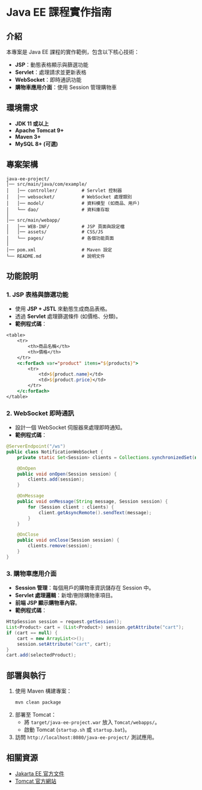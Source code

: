 # Java EE 課程實作指南

## 介紹
本專案是 Java EE 課程的實作範例，包含以下核心技術：
- **JSP**：動態表格顯示與篩選功能
- **Servlet**：處理請求並更新表格
- **WebSocket**：即時通訊功能
- **購物車應用介面**：使用 Session 管理購物車

## 環境需求
- **JDK 11 或以上**
- **Apache Tomcat 9+**
- **Maven 3+**
- **MySQL 8+ (可選)**

## 專案架構
```
java-ee-project/
│── src/main/java/com/example/
│   │── controller/         # Servlet 控制器
│   │── websocket/          # WebSocket 處理類別
│   │── model/              # 資料模型 (如商品、用戶)
│   └── dao/                # 資料庫存取
│
│── src/main/webapp/
│   │── WEB-INF/            # JSP 頁面與設定檔
│   │── assets/             # CSS/JS
│   └── pages/              # 各個功能頁面
│
│── pom.xml                 # Maven 設定
└── README.md               # 說明文件
```

## 功能說明
### 1. JSP 表格與篩選功能
- 使用 **JSP + JSTL** 來動態生成商品表格。
- 透過 **Servlet** 處理篩選條件 (如價格、分類)。
- **範例程式碼**：
```jsp
<table>
    <tr>
        <th>商品名稱</th>
        <th>價格</th>
    </tr>
    <c:forEach var="product" items="${products}">
        <tr>
            <td>${product.name}</td>
            <td>${product.price}</td>
        </tr>
    </c:forEach>
</table>
```

### 2. WebSocket 即時通訊
- 設計一個 WebSocket 伺服器來處理即時通知。
- **範例程式碼**：
```java
@ServerEndpoint("/ws")
public class NotificationWebSocket {
    private static Set<Session> clients = Collections.synchronizedSet(new HashSet<>());

    @OnOpen
    public void onOpen(Session session) {
        clients.add(session);
    }

    @OnMessage
    public void onMessage(String message, Session session) {
        for (Session client : clients) {
            client.getAsyncRemote().sendText(message);
        }
    }

    @OnClose
    public void onClose(Session session) {
        clients.remove(session);
    }
}
```

### 3. 購物車應用介面
- **Session 管理**：每個用戶的購物車資訊儲存在 Session 中。
- **Servlet 處理邏輯**：新增/刪除購物車項目。
- **前端 JSP 顯示購物車內容**。
- **範例程式碼**：
```java
HttpSession session = request.getSession();
List<Product> cart = (List<Product>) session.getAttribute("cart");
if (cart == null) {
    cart = new ArrayList<>();
    session.setAttribute("cart", cart);
}
cart.add(selectedProduct);
```

## 部署與執行
1. 使用 Maven 構建專案：
   ```sh
   mvn clean package
   ```
2. 部署至 Tomcat：
   - 將 `target/java-ee-project.war` 放入 `Tomcat/webapps/`。
   - 啟動 Tomcat (`startup.sh` 或 `startup.bat`)。
3. 訪問 `http://localhost:8080/java-ee-project/` 測試應用。

## 相關資源
- [Jakarta EE 官方文件](https://jakarta.ee/)
- [Tomcat 官方網站](http://tomcat.apache.org/)
